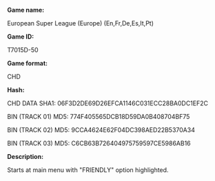 **Game name:**

European Super League (Europe) (En,Fr,De,Es,It,Pt)

**Game ID:**

T7015D-50

**Game format:**

CHD

**Hash:**

CHD DATA SHA1: 06F3D2DE69D26EFCA1146C031ECC28BA0DC1EF2C

BIN (TRACK 01) MD5: 774F405565DCB18D59DA0B408704BF75

BIN (TRACK 02) MD5: 9CCA4624E62F04DC398AED22B5370A34

BIN (TRACK 03) MD5: C6CB63B726404975759597CE5986AB16

**Description:**

Starts at main menu with "FRIENDLY" option highlighted.